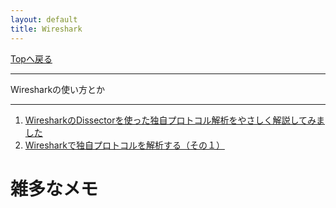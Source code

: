 ```yaml
---
layout: default
title: Wireshark
---
```

<!-- ---------------------------------------------------------------------------------------------------- -->
<!-- ヘッダ部 -->
<div class="column-one">
<!-- ---------------------------------------------------------------------------------------------------- -->

  [Topへ戻る](../index.md)

  --------------------------------------------------------------------------
  Wiresharkの使い方とか

  --------------------------------------------------------------------------
</div>

<!-- ---------------------------------------------------------------------------------------------------- -->
<!-- セクション -->
<div class="column-one">
<!-- ---------------------------------------------------------------------------------------------------- -->

  <!-- left--------------------------------- -->
  <div class="column-left">
  
  1. <a href="https://io.cyberdefense.jp/entry/wireshark_lua_original_dissector/" target="_blank">WiresharkのDissectorを使った独自プロトコル解析をやさしく解説してみました</a>  
  1. <a href="https://taekwongineer.hatenablog.jp/entry/2020/04/05/235043" target="_blank">Wiresharkで独自プロトコルを解析する（その１）</a>	


  </div>
  <!-- right--------------------------------- -->
  <div class="column-right">

  </div>
</div>

<!-- ---------------------------------------------------------------------------------------------------- -->
<!-- セクション -->
<div class="column-one">
<!-- ---------------------------------------------------------------------------------------------------- -->

  # 雑多なメモ
  <!-- left--------------------------------- -->
  <div class="column-left">
  </div>
  </div>
  <!-- right--------------------------------- -->
  <div class="column-right">
  </div>
</div>
